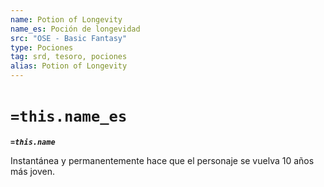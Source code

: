 ```yaml
---
name: Potion of Longevity
name_es: Poción de longevidad
src: "OSE - Basic Fantasy"
type: Pociones
tag: srd, tesoro, pociones
alias: Potion of Longevity
---
```

# `=this.name_es` 

**_`=this.name`_**

Instantánea y permanentemente hace que el personaje se vuelva 10 años más joven.

